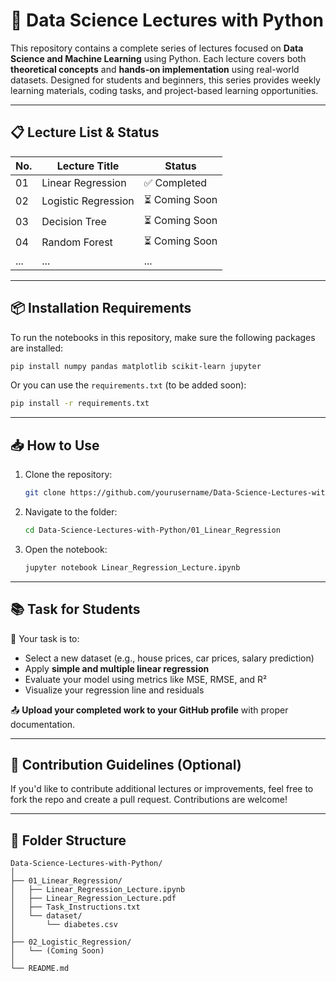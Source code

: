 # 📘 Data Science Lectures with Python

This repository contains a complete series of lectures focused on **Data Science and Machine Learning** using Python. Each lecture covers both **theoretical concepts** and **hands-on implementation** using real-world datasets. Designed for students and beginners, this series provides weekly learning materials, coding tasks, and project-based learning opportunities.

---

## 📋 Lecture List & Status

| No. | Lecture Title       | Status        |
| --- | ------------------- | ------------- |
| 01  | Linear Regression   | ✅ Completed   |
| 02  | Logistic Regression | ⏳ Coming Soon |
| 03  | Decision Tree       | ⏳ Coming Soon |
| 04  | Random Forest       | ⏳ Coming Soon |
| ... | ...                 | ...           |

---

## 📦 Installation Requirements

To run the notebooks in this repository, make sure the following packages are installed:

```bash
pip install numpy pandas matplotlib scikit-learn jupyter
```

Or you can use the `requirements.txt` (to be added soon):

```bash
pip install -r requirements.txt
```

---

## 📥 How to Use

1. Clone the repository:

   ```bash
   git clone https://github.com/yourusername/Data-Science-Lectures-with-Python.git
   ```

2. Navigate to the folder:

   ```bash
   cd Data-Science-Lectures-with-Python/01_Linear_Regression
   ```

3. Open the notebook:

   ```bash
   jupyter notebook Linear_Regression_Lecture.ipynb
   ```

---

## 📚 Task for Students

🔹 Your task is to:

* Select a new dataset (e.g., house prices, car prices, salary prediction)
* Apply **simple and multiple linear regression**
* Evaluate your model using metrics like MSE, RMSE, and R²
* Visualize your regression line and residuals

📤 **Upload your completed work to your GitHub profile** with proper documentation.

---

## 🙌 Contribution Guidelines (Optional)

If you'd like to contribute additional lectures or improvements, feel free to fork the repo and create a pull request. Contributions are welcome!

---

## 🧱 Folder Structure

```
Data-Science-Lectures-with-Python/
│
├── 01_Linear_Regression/
│   ├── Linear_Regression_Lecture.ipynb
│   ├── Linear_Regression_Lecture.pdf
│   ├── Task_Instructions.txt
│   └── dataset/
│       └── diabetes.csv
│
├── 02_Logistic_Regression/
│   └── (Coming Soon)
│
└── README.md
```
